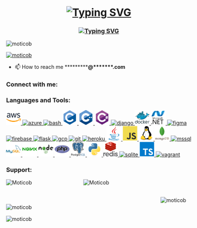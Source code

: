 <h1 align="center">
  <a href="https://github.com/moticob">
    <img src="https://readme-typing-svg.demolab.com?font=Georgia&size=24&duration=2000&pause=100&center=true&vCenter=true&width=500&height=50&lines=<span style='color:#FF5733'>H</span><span style='color:#33FF57'>i</span> <span style='color:#5733FF'>👋</span>, <span style='color:#FF33A1'>I</span><span style='color:#33D4FF'>'m</span> <span style='color:#FFC300'>M</span><span style='color:#FF5733'>o</span><span style='color:#DAF7A6'>t</span><span style='color:#900C3F'>i</span><span style='color:#C70039'>c</span><span style='color:#581845'>o</span><span style='color:#FF5733'>b</span>" alt="Typing SVG" />
  </a>
</h1>

<h3 align="center">
  <a href="https://github.com/moticob">
    <img src="https://readme-typing-svg.demolab.com?font=Georgia&size=18&duration=2000&pause=100&center=true&vCenter=true&width=500&height=50&lines=<span style='color:#33FF57'>A</span> <span style='color:#5733FF'>p</span><span style='color:#FF33A1'>a</span><span style='color:#33D4FF'>s</span><span style='color:#FFC300'>s</span><span style='color:#FF5733'>i</span><span style='color:#DAF7A6'>o</span><span style='color:#900C3F'>n</span><span style='color:#C70039'>a</span><span style='color:#581845'>t</span><span style='color:#FF5733'>e</span> <span style='color:#33FF57'>B</span><span style='color:#5733FF'>a</span><span style='color:#FF33A1'>c</span><span style='color:#33D4FF'>k</span><span style='color:#FFC300'>e</span><span style='color:#FF5733'>n</span><span style='color:#DAF7A6'>d</span> <span style='color:#900C3F'>d</span><span style='color:#C70039'>e</span><span style='color:#581845'>v</span><span style='color:#FF5733'>e</span><span style='color:#33FF57'>l</span><span style='color:#5733FF'>o</span><span style='color:#FF33A1'>p</span><span style='color:#33D4FF'>e</span><span style='color:#FFC300'>r</span>" alt="Typing SVG" />
  </a>
</h3>



<p align="left"> <img src="https://komarev.com/ghpvc/?username=moticob&label=Profile%20views&color=0e75b6&style=flat" alt="moticob" /> </p>

<p align="left"> <a href="https://github.com/ryo-ma/github-profile-trophy"><img src="https://github-profile-trophy.vercel.app/?username=moticob" alt="moticob" /></a> </p>

- 📫 How to reach me ***********@*******.com**

<h3 align="left">Connect with me:</h3>
<p align="left">
</p>

<h3 align="left">Languages and Tools:</h3>
<p align="left"> <a href="https://aws.amazon.com" target="_blank" rel="noreferrer"> <img src="https://raw.githubusercontent.com/devicons/devicon/master/icons/amazonwebservices/amazonwebservices-original-wordmark.svg" alt="aws" width="40" height="40"/> </a> <a href="https://azure.microsoft.com/en-in/" target="_blank" rel="noreferrer"> <img src="https://www.vectorlogo.zone/logos/microsoft_azure/microsoft_azure-icon.svg" alt="azure" width="40" height="40"/> </a> <a href="https://www.gnu.org/software/bash/" target="_blank" rel="noreferrer"> <img src="https://www.vectorlogo.zone/logos/gnu_bash/gnu_bash-icon.svg" alt="bash" width="40" height="40"/> </a> <a href="https://www.cprogramming.com/" target="_blank" rel="noreferrer"> <img src="https://raw.githubusercontent.com/devicons/devicon/master/icons/c/c-original.svg" alt="c" width="40" height="40"/> </a> <a href="https://www.w3schools.com/cpp/" target="_blank" rel="noreferrer"> <img src="https://raw.githubusercontent.com/devicons/devicon/master/icons/cplusplus/cplusplus-original.svg" alt="cplusplus" width="40" height="40"/> </a> <a href="https://www.w3schools.com/cs/" target="_blank" rel="noreferrer"> <img src="https://raw.githubusercontent.com/devicons/devicon/master/icons/csharp/csharp-original.svg" alt="csharp" width="40" height="40"/> </a> <a href="https://www.djangoproject.com/" target="_blank" rel="noreferrer"> <img src="https://cdn.worldvectorlogo.com/logos/django.svg" alt="django" width="40" height="40"/> </a> <a href="https://www.docker.com/" target="_blank" rel="noreferrer"> <img src="https://raw.githubusercontent.com/devicons/devicon/master/icons/docker/docker-original-wordmark.svg" alt="docker" width="40" height="40"/> </a> <a href="https://dotnet.microsoft.com/" target="_blank" rel="noreferrer"> <img src="https://raw.githubusercontent.com/devicons/devicon/master/icons/dot-net/dot-net-original-wordmark.svg" alt="dotnet" width="40" height="40"/> </a> <a href="https://www.figma.com/" target="_blank" rel="noreferrer"> <img src="https://www.vectorlogo.zone/logos/figma/figma-icon.svg" alt="figma" width="40" height="40"/> </a> <a href="https://firebase.google.com/" target="_blank" rel="noreferrer"> <img src="https://www.vectorlogo.zone/logos/firebase/firebase-icon.svg" alt="firebase" width="40" height="40"/> </a> <a href="https://flask.palletsprojects.com/" target="_blank" rel="noreferrer"> <img src="https://www.vectorlogo.zone/logos/pocoo_flask/pocoo_flask-icon.svg" alt="flask" width="40" height="40"/> </a> <a href="https://cloud.google.com" target="_blank" rel="noreferrer"> <img src="https://www.vectorlogo.zone/logos/google_cloud/google_cloud-icon.svg" alt="gcp" width="40" height="40"/> </a> <a href="https://git-scm.com/" target="_blank" rel="noreferrer"> <img src="https://www.vectorlogo.zone/logos/git-scm/git-scm-icon.svg" alt="git" width="40" height="40"/> </a> <a href="https://heroku.com" target="_blank" rel="noreferrer"> <img src="https://www.vectorlogo.zone/logos/heroku/heroku-icon.svg" alt="heroku" width="40" height="40"/> </a> <a href="https://www.java.com" target="_blank" rel="noreferrer"> <img src="https://raw.githubusercontent.com/devicons/devicon/master/icons/java/java-original.svg" alt="java" width="40" height="40"/> </a> <a href="https://developer.mozilla.org/en-US/docs/Web/JavaScript" target="_blank" rel="noreferrer"> <img src="https://raw.githubusercontent.com/devicons/devicon/master/icons/javascript/javascript-original.svg" alt="javascript" width="40" height="40"/> </a> <a href="https://www.linux.org/" target="_blank" rel="noreferrer"> <img src="https://raw.githubusercontent.com/devicons/devicon/master/icons/linux/linux-original.svg" alt="linux" width="40" height="40"/> </a> <a href="https://www.mongodb.com/" target="_blank" rel="noreferrer"> <img src="https://raw.githubusercontent.com/devicons/devicon/master/icons/mongodb/mongodb-original-wordmark.svg" alt="mongodb" width="40" height="40"/> </a> <a href="https://www.microsoft.com/en-us/sql-server" target="_blank" rel="noreferrer"> <img src="https://www.svgrepo.com/show/303229/microsoft-sql-server-logo.svg" alt="mssql" width="40" height="40"/> </a> <a href="https://www.mysql.com/" target="_blank" rel="noreferrer"> <img src="https://raw.githubusercontent.com/devicons/devicon/master/icons/mysql/mysql-original-wordmark.svg" alt="mysql" width="40" height="40"/> </a> <a href="https://www.nginx.com" target="_blank" rel="noreferrer"> <img src="https://raw.githubusercontent.com/devicons/devicon/master/icons/nginx/nginx-original.svg" alt="nginx" width="40" height="40"/> </a> <a href="https://nodejs.org" target="_blank" rel="noreferrer"> <img src="https://raw.githubusercontent.com/devicons/devicon/master/icons/nodejs/nodejs-original-wordmark.svg" alt="nodejs" width="40" height="40"/> </a> <a href="https://www.php.net" target="_blank" rel="noreferrer"> <img src="https://raw.githubusercontent.com/devicons/devicon/master/icons/php/php-original.svg" alt="php" width="40" height="40"/> </a> <a href="https://www.postgresql.org" target="_blank" rel="noreferrer"> <img src="https://raw.githubusercontent.com/devicons/devicon/master/icons/postgresql/postgresql-original-wordmark.svg" alt="postgresql" width="40" height="40"/> </a> <a href="https://www.python.org" target="_blank" rel="noreferrer"> <img src="https://raw.githubusercontent.com/devicons/devicon/master/icons/python/python-original.svg" alt="python" width="40" height="40"/> </a> <a href="https://redis.io" target="_blank" rel="noreferrer"> <img src="https://raw.githubusercontent.com/devicons/devicon/master/icons/redis/redis-original-wordmark.svg" alt="redis" width="40" height="40"/> </a> <a href="https://www.sqlite.org/" target="_blank" rel="noreferrer"> <img src="https://www.vectorlogo.zone/logos/sqlite/sqlite-icon.svg" alt="sqlite" width="40" height="40"/> </a> <a href="https://www.typescriptlang.org/" target="_blank" rel="noreferrer"> <img src="https://raw.githubusercontent.com/devicons/devicon/master/icons/typescript/typescript-original.svg" alt="typescript" width="40" height="40"/> </a> <a href="https://www.vagrantup.com/" target="_blank" rel="noreferrer"> <img src="https://www.vectorlogo.zone/logos/vagrantup/vagrantup-icon.svg" alt="vagrant" width="40" height="40"/> </a> </p>

<h3 align="left">Support:</h3>
<p><a href="https://www.buymeacoffee.com/Moticob"> <img align="left" src="https://cdn.buymeacoffee.com/buttons/v2/default-yellow.png" height="50" width="210" alt="Moticob" /></a><a href="https://ko-fi.com/Moticob"> <img align="left" src="https://cdn.ko-fi.com/cdn/kofi3.png?v=3" height="50" width="210" alt="Moticob" /></a></p><br><br>

<p><img align="left" src="https://github-readme-stats.vercel.app/api/top-langs?username=moticob&show_icons=true&locale=en&layout=compact" alt="moticob" /></p>

<p>&nbsp;<img align="center" src="https://github-readme-stats.vercel.app/api?username=moticob&show_icons=true&locale=en" alt="moticob" /></p>

<p><img align="center" src="https://github-readme-streak-stats.herokuapp.com/?user=moticob&" alt="moticob" /></p>
